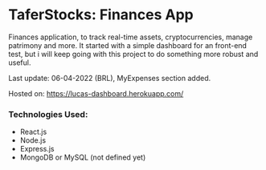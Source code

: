 # TaferStocks: Finances App

Finances application, to track real-time assets, cryptocurrencies, manage patrimony and more.
It started with a simple dashboard for an front-end test, but i will keep going with this project to do something more robust and useful.

Last update: 06-04-2022 (BRL), MyExpenses section added.

Hosted on: https://lucas-dashboard.herokuapp.com/

### Technologies Used:

- React.js
- Node.js
- Express.js
- MongoDB or MySQL (not defined yet)

